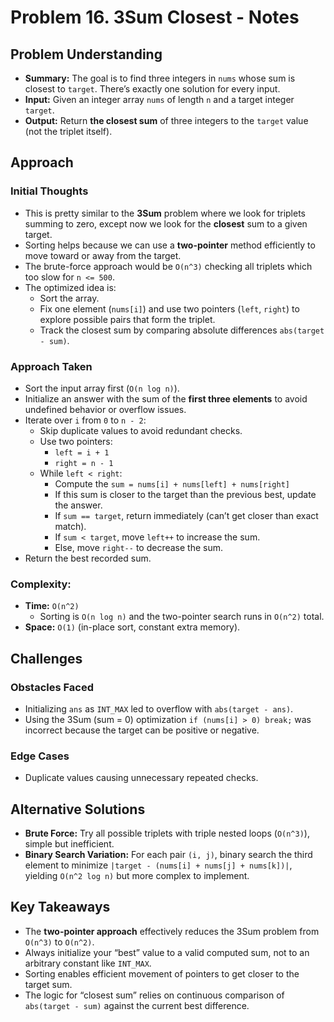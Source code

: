 # Problem 16. 3Sum Closest - Notes

## Problem Understanding

- **Summary:** The goal is to find three integers in `nums` whose sum is closest to `target`. There’s exactly one solution for every input.
- **Input:** Given an integer array `nums` of length `n` and a target integer `target`.
- **Output:** Return **the closest sum** of three integers to the `target` value (not the triplet itself).

## Approach

### Initial Thoughts

- This is pretty similar to the **3Sum** problem where we look for triplets summing to zero, except now we look for the **closest** sum to a given target.
- Sorting helps because we can use a **two-pointer** method efficiently to move toward or away from the target.
- The brute-force approach would be `O(n^3)` checking all triplets which too slow for `n <= 500`.
- The optimized idea is:
  - Sort the array.
  - Fix one element (`nums[i]`) and use two pointers (`left`, `right`) to explore possible pairs that form the triplet.
  - Track the closest sum by comparing absolute differences `abs(target - sum)`.

### Approach Taken

- Sort the input array first (`O(n log n)`).
- Initialize an answer with the sum of the **first three elements** to avoid undefined behavior or overflow issues.
- Iterate over `i` from `0` to `n - 2`:
  - Skip duplicate values to avoid redundant checks.
  - Use two pointers:
    - `left = i + 1`
    - `right = n - 1`
  - While `left < right`:
    - Compute the `sum = nums[i] + nums[left] + nums[right]`
    - If this sum is closer to the target than the previous best, update the answer.
    - If `sum == target`, return immediately (can’t get closer than exact match).
    - If `sum < target`, move `left++` to increase the sum.
    - Else, move `right--` to decrease the sum.
- Return the best recorded sum.

### Complexity:

- **Time:** `O(n^2)`
  - Sorting is `O(n log n)` and the two-pointer search runs in `O(n^2)` total.
- **Space:** `O(1)` (in-place sort, constant extra memory).

## Challenges

### Obstacles Faced

- Initializing `ans` as `INT_MAX` led to overflow with `abs(target - ans)`.
- Using the 3Sum (sum = 0) optimization `if (nums[i] > 0) break;` was incorrect because the target can be positive or negative.

### Edge Cases

- Duplicate values causing unnecessary repeated checks.

## Alternative Solutions

- **Brute Force:** Try all possible triplets with triple nested loops (`O(n^3)`), simple but inefficient.
- **Binary Search Variation:** For each pair `(i, j)`, binary search the third element to minimize `|target - (nums[i] + nums[j] + nums[k])|`, yielding `O(n^2 log n)` but more complex to implement.

## Key Takeaways

- The **two-pointer approach** effectively reduces the 3Sum problem from `O(n^3)` to `O(n^2)`.
- Always initialize your “best” value to a valid computed sum, not to an arbitrary constant like `INT_MAX`.
- Sorting enables efficient movement of pointers to get closer to the target sum.
- The logic for “closest sum” relies on continuous comparison of `abs(target - sum)` against the current best difference.
